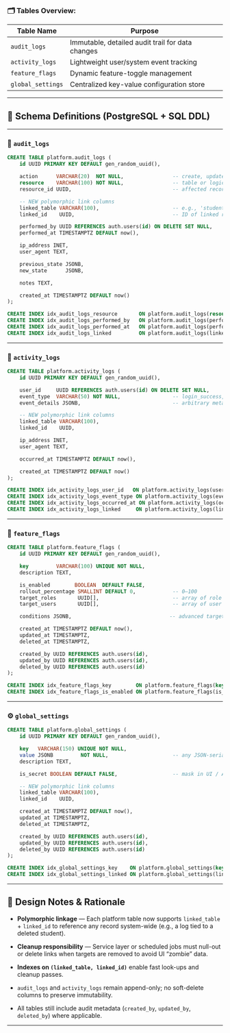 
### 🗂️ Tables Overview:

|Table Name|Purpose|
|---|---|
|`audit_logs`|Immutable, detailed audit trail for data changes|
|`activity_logs`|Lightweight user/system event tracking|
|`feature_flags`|Dynamic feature-toggle management|
|`global_settings`|Centralized key-value configuration store|

---

## 📄 Schema Definitions (PostgreSQL + SQL DDL)

---

### 📜 `audit_logs`

```sql
CREATE TABLE platform.audit_logs (
    id UUID PRIMARY KEY DEFAULT gen_random_uuid(),

    action      VARCHAR(20)  NOT NULL,                -- create, update, delete, etc.
    resource    VARCHAR(100) NOT NULL,                -- table or logical resource
    resource_id UUID,                                 -- affected record (optional)

    -- NEW polymorphic link columns
    linked_table VARCHAR(100),                        -- e.g., 'students', 'payments'
    linked_id    UUID,                                -- ID of linked record

    performed_by UUID REFERENCES auth.users(id) ON DELETE SET NULL,
    performed_at TIMESTAMPTZ DEFAULT now(),

    ip_address INET,
    user_agent TEXT,

    previous_state JSONB,
    new_state      JSONB,

    notes TEXT,

    created_at TIMESTAMPTZ DEFAULT now()
);

CREATE INDEX idx_audit_logs_resource       ON platform.audit_logs(resource);
CREATE INDEX idx_audit_logs_performed_by   ON platform.audit_logs(performed_by);
CREATE INDEX idx_audit_logs_performed_at   ON platform.audit_logs(performed_at);
CREATE INDEX idx_audit_logs_linked         ON platform.audit_logs(linked_table, linked_id);
```

---

### 📝 `activity_logs`

```sql
CREATE TABLE platform.activity_logs (
    id UUID PRIMARY KEY DEFAULT gen_random_uuid(),

    user_id     UUID REFERENCES auth.users(id) ON DELETE SET NULL,
    event_type  VARCHAR(50) NOT NULL,                 -- login_success, file_upload, etc.
    event_details JSONB,                              -- arbitrary metadata

    -- NEW polymorphic link columns
    linked_table VARCHAR(100),
    linked_id    UUID,

    ip_address INET,
    user_agent TEXT,

    occurred_at TIMESTAMPTZ DEFAULT now(),

    created_at TIMESTAMPTZ DEFAULT now()
);

CREATE INDEX idx_activity_logs_user_id   ON platform.activity_logs(user_id);
CREATE INDEX idx_activity_logs_event_type ON platform.activity_logs(event_type);
CREATE INDEX idx_activity_logs_occurred_at ON platform.activity_logs(occurred_at);
CREATE INDEX idx_activity_logs_linked     ON platform.activity_logs(linked_table, linked_id);
```

---

### 🚩 `feature_flags`

```sql
CREATE TABLE platform.feature_flags (
    id UUID PRIMARY KEY DEFAULT gen_random_uuid(),

    key         VARCHAR(100) UNIQUE NOT NULL,
    description TEXT,

    is_enabled        BOOLEAN  DEFAULT FALSE,
    rollout_percentage SMALLINT DEFAULT 0,            -- 0–100
    target_roles       UUID[],                        -- array of role IDs
    target_users       UUID[],                        -- array of user IDs

    conditions JSONB,                                -- advanced targeting

    created_at TIMESTAMPTZ DEFAULT now(),
    updated_at TIMESTAMPTZ,
    deleted_at TIMESTAMPTZ,

    created_by UUID REFERENCES auth.users(id),
    updated_by UUID REFERENCES auth.users(id),
    deleted_by UUID REFERENCES auth.users(id)
);

CREATE INDEX idx_feature_flags_key        ON platform.feature_flags(key);
CREATE INDEX idx_feature_flags_is_enabled ON platform.feature_flags(is_enabled);
```

---

### ⚙️ `global_settings`

```sql
CREATE TABLE platform.global_settings (
    id UUID PRIMARY KEY DEFAULT gen_random_uuid(),

    key   VARCHAR(150) UNIQUE NOT NULL,
    value JSONB         NOT NULL,                     -- any JSON-serialisable value
    description TEXT,

    is_secret BOOLEAN DEFAULT FALSE,                  -- mask in UI / API

    -- NEW polymorphic link columns
    linked_table VARCHAR(100),
    linked_id    UUID,

    created_at TIMESTAMPTZ DEFAULT now(),
    updated_at TIMESTAMPTZ,
    deleted_at TIMESTAMPTZ,

    created_by UUID REFERENCES auth.users(id),
    updated_by UUID REFERENCES auth.users(id),
    deleted_by UUID REFERENCES auth.users(id)
);

CREATE INDEX idx_global_settings_key    ON platform.global_settings(key);
CREATE INDEX idx_global_settings_linked ON platform.global_settings(linked_table, linked_id);
```

---

## 📌 Design Notes & Rationale

- **Polymorphic linkage** — Each platform table now supports `linked_table` + `linked_id` to reference any record system-wide (e.g., a log tied to a deleted student).
    
- **Cleanup responsibility** — Service layer or scheduled jobs must null-out or delete links when targets are removed to avoid UI “zombie” data.
    
- **Indexes on `(linked_table, linked_id)`** enable fast look-ups and cleanup passes.
    
- `audit_logs` and `activity_logs` remain append-only; no soft-delete columns to preserve immutability.
    
- All tables still include audit metadata (`created_by`, `updated_by`, `deleted_by`) where applicable.
    

---